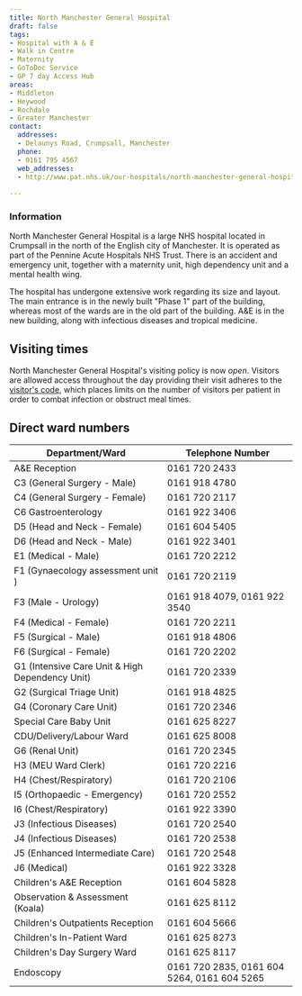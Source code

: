 ```yaml
---
title: North Manchester General Hospital
draft: false
tags:
- Hospital with A & E
- Walk in Centre
- Maternity
- GoToDoc Service
- GP 7 day Access Hub
areas:
- Middleton
- Heywood
- Rochdale
- Greater Manchester
contact:
  addresses:
  - Delaunys Road, Crumpsall, Manchester
  phone:
  - 0161 795 4567
  web_addresses:
  - http://www.pat.nhs.uk/our-hospitals/north-manchester-general-hospital/
  
---
```


### Information

North Manchester General Hospital is a large NHS hospital located in Crumpsall
in the north of the English city of Manchester. It is operated as part of the
Pennine Acute Hospitals NHS Trust. There is an accident and emergency unit,
together with a maternity unit, high dependency unit and a mental health wing.

The hospital has undergone extensive work regarding its size and layout. The
main entrance is in the newly built "Phase 1" part of the building, whereas
most of the wards are in the old part of the building. A&E is in the new
building, along with infectious diseases and tropical medicine.

## Visiting times

North Manchester General Hospital's visiting policy is now *open*. Visitors
are allowed access throughout the day providing their visit adheres to the
[visitor's code](http://www.pat.nhs.uk/patients-and-visitors/Bedside%20booklet.PDF),
which places limits on the number of visitors per patient in order to
combat infection or obstruct meal times.

## Direct ward numbers

| Department/Ward                                 | Telephone Number                            |
| ---------------                                 | ----------------                            |
| A&E Reception                                   | 0161 720 2433                               |
| C3 (General Surgery - Male)                     | 0161 918 4780                               |
| C4 (General Surgery - Female)                   | 0161 720 2117                               |
| C6 Gastroenterology                             | 0161 922 3406                               |
| D5 (Head and Neck - Female)                     | 0161 604 5405                               |
| D6 (Head and Neck - Male)                       | 0161 922 3401                               |
| E1 (Medical - Male)                             | 0161 720 2212                               |
| F1 (Gynaecology assessment unit )               | 0161 720 2119                               |
| F3 (Male - Urology)                             | 0161 918 4079, 0161 922 3540                |
| F4 (Medical - Female)                           | 0161 720 2211                               |
| F5 (Surgical - Male)                            | 0161 918 4806                               |
| F6 (Surgical - Female)                          | 0161 720 2202                               |
| G1 (Intensive Care Unit & High Dependency Unit) | 0161 720 2339                               |
| G2 (Surgical Triage Unit)                       | 0161 918 4825                               |
| G4 (Coronary Care Unit)                         | 0161 720 2346                               |
| Special Care Baby Unit                          | 0161 625 8227                               |
| CDU/Delivery/Labour Ward                        | 0161 625 8008                               |
| G6 (Renal Unit)                                 | 0161 720 2345                               |
| H3 (MEU Ward Clerk)                             | 0161 720 2216                               |
| H4 (Chest/Respiratory)                          | 0161 720 2106                               |
| I5 (Orthopaedic - Emergency)                    | 0161 720 2552                               |
| I6 (Chest/Respiratory)                          | 0161 922 3390                               |
| J3 (Infectious Diseases)                        | 0161 720 2540                               |
| J4 (Infectious Diseases)                        | 0161 720 2538                               |
| J5 (Enhanced Intermediate Care)                 | 0161 720 2548                               |
| J6 (Medical)                                    | 0161 922 3328                               |
| Children's A&E Reception                        | 0161 604 5828                               |
| Observation & Assessment (Koala)                | 0161 625 8112                               |
| Children's Outpatients Reception                | 0161 604 5666                               |
| Children's In-Patient Ward                      | 0161 625 8273                               |
| Children's Day Surgery Ward                     | 0161 625 8117                               |
| Endoscopy                                       | 0161 720 2835, 0161 604 5264, 0161 604 5265 |
